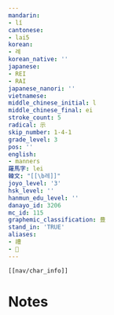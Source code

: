 ```yaml
---
mandarin:
- lǐ
cantonese:
- lai5
korean:
- 례
korean_native: ''
japanese:
- REI
- RAI
japanese_nanori: ''
vietnamese:
middle_chinese_initial: l
middle_chinese_final: ei
stroke_count: 5
radical: 示
skip_number: 1-4-1
grade_level: 3
pos: ''
english:
- manners
羅馬字: lei
韓文: "[[\b레]]"
joyo_level: '3'
hsk_level: ''
hanmun_edu_level: ''
danayo_id: 3206
mc_id: 115
graphemic_classification: 豊
stand_in: 'TRUE'
aliases:
- 禮
- 𥜪
---
```

```meta-bind-embed
[[nav/char_info]]
```

# Notes

